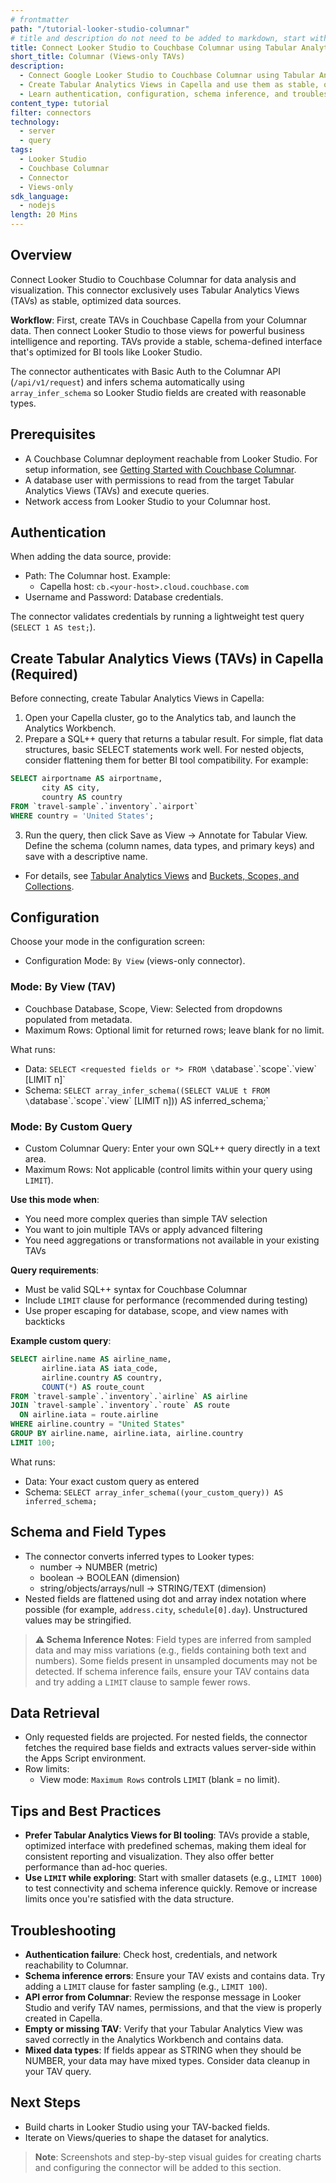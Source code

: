 ```yaml
---
# frontmatter
path: "/tutorial-looker-studio-columnar"
# title and description do not need to be added to markdown, start with H2 (##)
title: Connect Looker Studio to Couchbase Columnar using Tabular Analytics Views
short_title: Columnar (Views-only TAVs)
description:
  - Connect Google Looker Studio to Couchbase Columnar using Tabular Analytics Views (TAVs) only
  - Create Tabular Analytics Views in Capella and use them as stable, optimized datasets
  - Learn authentication, configuration, schema inference, and troubleshooting
content_type: tutorial
filter: connectors
technology:
  - server
  - query
tags:
  - Looker Studio
  - Couchbase Columnar
  - Connector
  - Views-only
sdk_language:
  - nodejs
length: 20 Mins
---
```


<!-- [abstract] -->

## Overview

Connect Looker Studio to Couchbase Columnar for data analysis and visualization. This connector exclusively uses Tabular Analytics Views (TAVs) as stable, optimized data sources. 

**Workflow**: First, create TAVs in Couchbase Capella from your Columnar data. Then connect Looker Studio to those views for powerful business intelligence and reporting. TAVs provide a stable, schema-defined interface that's optimized for BI tools like Looker Studio.

The connector authenticates with Basic Auth to the Columnar API (`/api/v1/request`) and infers schema automatically using `array_infer_schema` so Looker Studio fields are created with reasonable types.

## Prerequisites

- A Couchbase Columnar deployment reachable from Looker Studio. For setup information, see [Getting Started with Couchbase Columnar](https://docs.couchbase.com/columnar/current/get-started/index.html).
- A database user with permissions to read from the target Tabular Analytics Views (TAVs) and execute queries.
- Network access from Looker Studio to your Columnar host.

## Authentication

When adding the data source, provide:

- Path: The Columnar host. Example:
  - Capella host: `cb.<your-host>.cloud.couchbase.com`
- Username and Password: Database credentials.

The connector validates credentials by running a lightweight test query (`SELECT 1 AS test;`).

## Create Tabular Analytics Views (TAVs) in Capella (Required)

Before connecting, create Tabular Analytics Views in Capella:

1. Open your Capella cluster, go to the Analytics tab, and launch the Analytics Workbench.
2. Prepare a SQL++ query that returns a tabular result. For simple, flat data structures, basic SELECT statements work well. For nested objects, consider flattening them for better BI tool compatibility. For example:

```sql
SELECT airportname AS airportname,
       city AS city,
       country AS country
FROM `travel-sample`.`inventory`.`airport`
WHERE country = 'United States';
```

3. Run the query, then click Save as View → Annotate for Tabular View. Define the schema (column names, data types, and primary keys) and save with a descriptive name.

- For details, see [Tabular Analytics Views](https://docs.couchbase.com/columnar/query/views-tavs.html) and [Buckets, Scopes, and Collections](https://docs.couchbase.com/cloud/clusters/data-service/about-buckets-scopes-collections.html).

## Configuration

Choose your mode in the configuration screen:

- Configuration Mode: `By View` (views-only connector).

### Mode: By View (TAV)

- Couchbase Database, Scope, View: Selected from dropdowns populated from metadata.
- Maximum Rows: Optional limit for returned rows; leave blank for no limit.

What runs:

- Data: `SELECT <requested fields or *> FROM \`database\`.\`scope\`.\`view\` [LIMIT n]`
- Schema: `SELECT array_infer_schema((SELECT VALUE t FROM \`database\`.\`scope\`.\`view\` [LIMIT n])) AS inferred_schema;`

### Mode: By Custom Query

- Custom Columnar Query: Enter your own SQL++ query directly in a text area.
- Maximum Rows: Not applicable (control limits within your query using `LIMIT`).

**Use this mode when**:
- You need more complex queries than simple TAV selection
- You want to join multiple TAVs or apply advanced filtering
- You need aggregations or transformations not available in your existing TAVs

**Query requirements**:
- Must be valid SQL++ syntax for Couchbase Columnar
- Include `LIMIT` clause for performance (recommended during testing)
- Use proper escaping for database, scope, and view names with backticks

**Example custom query**:
```sql
SELECT airline.name AS airline_name,
       airline.iata AS iata_code,
       airline.country AS country,
       COUNT(*) AS route_count
FROM `travel-sample`.`inventory`.`airline` AS airline
JOIN `travel-sample`.`inventory`.`route` AS route 
  ON airline.iata = route.airline
WHERE airline.country = "United States"
GROUP BY airline.name, airline.iata, airline.country
LIMIT 100;
```

What runs:
- Data: Your exact custom query as entered
- Schema: `SELECT array_infer_schema((your_custom_query)) AS inferred_schema;`


## Schema and Field Types

- The connector converts inferred types to Looker types:
  - number → NUMBER (metric)
  - boolean → BOOLEAN (dimension)
  - string/objects/arrays/null → STRING/TEXT (dimension)
- Nested fields are flattened using dot and array index notation where possible (for example, `address.city`, `schedule[0].day`). Unstructured values may be stringified.

> **⚠️ Schema Inference Notes**: Field types are inferred from sampled data and may miss variations (e.g., fields containing both text and numbers). Some fields present in unsampled documents may not be detected. If schema inference fails, ensure your TAV contains data and try adding a `LIMIT` clause to sample fewer rows.

## Data Retrieval

- Only requested fields are projected. For nested fields, the connector fetches the required base fields and extracts values server-side within the Apps Script environment.
- Row limits:
  - View mode: `Maximum Rows` controls `LIMIT` (blank = no limit).

## Tips and Best Practices

- **Prefer Tabular Analytics Views for BI tooling**: TAVs provide a stable, optimized interface with predefined schemas, making them ideal for consistent reporting and visualization. They also offer better performance than ad-hoc queries.
- **Use `LIMIT` while exploring**: Start with smaller datasets (e.g., `LIMIT 1000`) to test connectivity and schema inference quickly. Remove or increase limits once you're satisfied with the data structure.

## Troubleshooting

- **Authentication failure**: Check host, credentials, and network reachability to Columnar.
- **Schema inference errors**: Ensure your TAV exists and contains data. Try adding a `LIMIT` clause for faster sampling (e.g., `LIMIT 100`).
- **API error from Columnar**: Review the response message in Looker Studio and verify TAV names, permissions, and that the view is properly created in Capella.
- **Empty or missing TAV**: Verify that your Tabular Analytics View was saved correctly in the Analytics Workbench and contains data.
- **Mixed data types**: If fields appear as STRING when they should be NUMBER, your data may have mixed types. Consider data cleanup in your TAV query.

## Next Steps

- Build charts in Looker Studio using your TAV-backed fields.
- Iterate on Views/queries to shape the dataset for analytics.

> **Note**: Screenshots and step-by-step visual guides for creating charts and configuring the connector will be added to this section.


